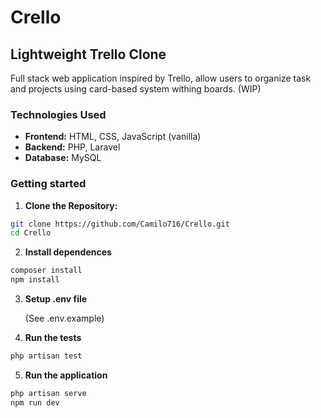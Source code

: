 # Crello

## Lightweight Trello Clone

Full stack web application inspired by Trello, allow users to organize task and projects using card-based system withing boards. (WIP)

### Technologies Used

- **Frontend:** HTML, CSS, JavaScript (vanilla)
- **Backend:** PHP, Laravel
- **Database:** MySQL

### Getting started

1. **Clone the Repository:**

```bash
git clone https://github.com/Camilo716/Crello.git
cd Crello
```

2. **Install dependences**

```bash
composer install
npm install
```

3. **Setup .env file**

    (See .env.example)

4. **Run the tests**

``` bash
php artisan test
```

5. **Run the application**

``` bash
php artisan serve
npm run dev
```
